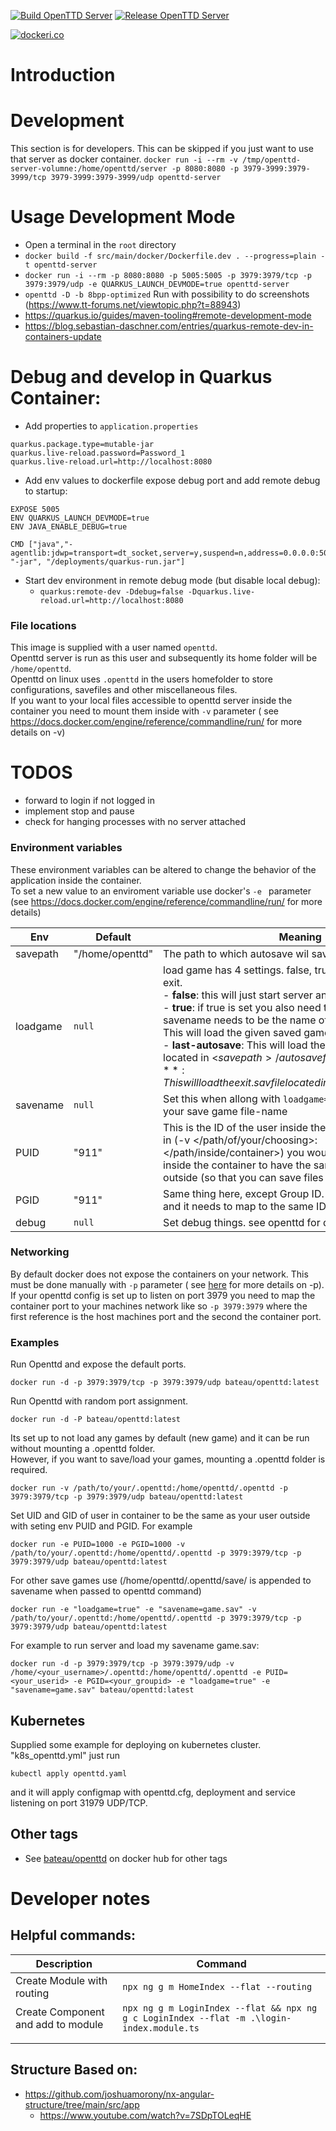 [![Build OpenTTD Server](https://github.com/andreashauschild/openttd-server/actions/workflows/build.yml/badge.svg)](https://github.com/andreashauschild/openttd-server/actions/workflows/build.yml)
[![Release OpenTTD Server](https://github.com/andreashauschild/openttd-server/actions/workflows/release.yml/badge.svg)](https://github.com/andreashauschild/openttd-server/actions/workflows/release.yml)  

[![dockeri.co](https://dockeri.co/image/hauschi86/openttd-server)](https://hub.docker.com/r/hauschi86/openttd-server)

# Introduction


# Development

This section is for developers. This can be skipped if you just want to use that server as docker container.
`docker run -i --rm -v /tmp/openttd-server-volumne:/home/openttd/server -p 8080:8080 -p 3979-3999:3979-3999/tcp 3979-3999:3979-3999/udp openttd-server` 


# Usage Development Mode

- Open a terminal in the `root` directory
- `docker build -f src/main/docker/Dockerfile.dev . --progress=plain -t openttd-server`
- `docker run -i --rm -p 8080:8080 -p 5005:5005 -p 3979:3979/tcp -p 3979:3979/udp -e QUARKUS_LAUNCH_DEVMODE=true openttd-server`
- `openttd -D -b 8bpp-optimized`  Run with possibility to do screenshots (https://www.tt-forums.net/viewtopic.php?t=88943)
- https://quarkus.io/guides/maven-tooling#remote-development-mode
- https://blog.sebastian-daschner.com/entries/quarkus-remote-dev-in-containers-update

# Debug and develop in Quarkus Container:

- Add properties to `application.properties`

```
quarkus.package.type=mutable-jar
quarkus.live-reload.password=Password_1
quarkus.live-reload.url=http://localhost:8080
```

- Add env values to dockerfile expose debug port and add remote debug to startup:

```
EXPOSE 5005
ENV QUARKUS_LAUNCH_DEVMODE=true
ENV JAVA_ENABLE_DEBUG=true

CMD ["java","-agentlib:jdwp=transport=dt_socket,server=y,suspend=n,address=0.0.0.0:5005", "-jar", "/deployments/quarkus-run.jar"]
```

- Start dev environment in remote debug mode (but disable local debug):
    - `quarkus:remote-dev -Ddebug=false -Dquarkus.live-reload.url=http://localhost:8080`

### File locations ###

This image is supplied with a user named `openttd`.  
Openttd server is run as this user and subsequently its home folder will be `/home/openttd`.  
Openttd on linux uses `.openttd` in the users homefolder to store configurations, savefiles and other miscellaneous files.  
If you want to your local files accessible to openttd server inside the container you need to mount them inside with `-v` parameter (
see https://docs.docker.com/engine/reference/commandline/run/ for more details on -v)

# TODOS

- forward to login if not logged in
- implement stop and pause
- check for hanging processes with no server attached

### Environment variables ###

These environment variables can be altered to change the behavior of the application inside the container.  
To set a new value to an enviroment variable use docker's `-e ` parameter (see https://docs.docker.com/engine/reference/commandline/run/ for more details)

| Env | Default | Meaning |
| --- | ------- | ------- |
| savepath | "/home/openttd" | The path to which autosave wil save |
| loadgame | `null` | load game has 4 settings. false, true, last-autosave and exit.<br>  - **false**: this will just start server and create a new game.<br>  - **true**: if true is set you also need to set savename. savename needs to be the name of the saved game file. This will load the given saved game.<br>  - **last-autosave**: This will load the last autosaved game located in <$savepath>/autosave folder.<br>  - **exit**: This will load the exit.sav file located in <$savepath>/autosave/. |
| savename | `null` | Set this when allong with `loadgame=true` to the value of your save game file-name |
| PUID | "911" | This is the ID of the user inside the container. If you mount in (-v </path/of/your/choosing>:</path/inside/container>) you would need for the user inside the container to have the same ID as your user outside (so that you can save files for example). |
| PGID | "911" | Same thing here, except Group ID. Your user has a group, and it needs to map to the same ID inside the container. |
| debug | `null` | Set debug things. see openttd for debug options |

### Networking ###

By default docker does not expose the containers on your network. This must be done manually with `-p` parameter (
see [here](https://docs.docker.com/engine/reference/commandline/run/) for more details on -p).
If your openttd config is set up to listen on port 3979 you need to map the container port to your machines network like so `-p 3979:3979` where the first reference is the host
machines port and the second the container port.

### Examples ###

Run Openttd and expose the default ports.

    docker run -d -p 3979:3979/tcp -p 3979:3979/udp bateau/openttd:latest

Run Openttd with random port assignment.

    docker run -d -P bateau/openttd:latest

Its set up to not load any games by default (new game) and it can be run without mounting a .openttd folder.  
However, if you want to save/load your games, mounting a .openttd folder is required.

    docker run -v /path/to/your/.openttd:/home/openttd/.openttd -p 3979:3979/tcp -p 3979:3979/udp bateau/openttd:latest

Set UID and GID of user in container to be the same as your user outside with seting env PUID and PGID.
For example

    docker run -e PUID=1000 -e PGID=1000 -v /path/to/your/.openttd:/home/openttd/.openttd -p 3979:3979/tcp -p 3979:3979/udp bateau/openttd:latest

For other save games use (/home/openttd/.openttd/save/ is appended to savename when passed to openttd command)

    docker run -e "loadgame=true" -e "savename=game.sav" -v /path/to/your/.openttd:/home/openttd/.openttd -p 3979:3979/tcp -p 3979:3979/udp bateau/openttd:latest

For example to run server and load my savename game.sav:

    docker run -d -p 3979:3979/tcp -p 3979:3979/udp -v /home/<your_username>/.openttd:/home/openttd/.openttd -e PUID=<your_userid> -e PGID=<your_groupid> -e "loadgame=true" -e "savename=game.sav" bateau/openttd:latest

## Kubernetes ##

Supplied some example for deploying on kubernetes cluster. "k8s_openttd.yml"
just run

    kubectl apply openttd.yaml

and it will apply configmap with openttd.cfg, deployment and service listening on port 31979 UDP/TCP.

## Other tags ##

* See [bateau/openttd](https://hub.docker.com/r/bateau/openttd) on docker hub for other tags

# Developer notes

## Helpful commands:

| Description                        | Command                                                                                   |
|------------------------------------|-------------------------------------------------------------------------------------------|
| Create Module with routing         | `npx ng g m HomeIndex --flat --routing`                                                   |
| Create Component and add to module | `npx ng g m LoginIndex --flat && npx ng g c LoginIndex --flat -m .\login-index.module.ts` |
|                                    |                                                                                           |
|                                    |                                                                                           |

## Structure Based on:

- https://github.com/joshuamorony/nx-angular-structure/tree/main/src/app
    - https://www.youtube.com/watch?v=7SDpTOLeqHE

